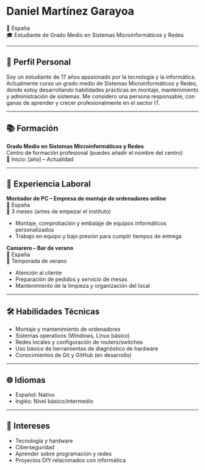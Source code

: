 # Daniel Martínez Garayoa

📍 España  
🎓 Estudiante de Grado Medio en Sistemas Microinformáticos y Redes  

---

## 🎯 Perfil Personal

Soy un estudiante de 17 años apasionado por la tecnología y la informática. Actualmente curso un grado medio de Sistemas Microinformáticos y Redes, donde estoy desarrollando habilidades prácticas en montaje, mantenimiento y administración de sistemas. Me considero una persona responsable, con ganas de aprender y crecer profesionalmente en el sector IT.

---

## 📚 Formación

**Grado Medio en Sistemas Microinformáticos y Redes**  
Centro de formación profesional (puedes añadir el nombre del centro)  
📆 Inicio: [año] – Actualidad

---

## 💼 Experiencia Laboral

**Montador de PC – Empresa de montaje de ordenadores online**  
📍 España  
📆 3 meses (antes de empezar el instituto)  
- Montaje, comprobación y embalaje de equipos informáticos personalizados  
- Trabajo en equipo y bajo presión para cumplir tiempos de entrega  

**Camarero – Bar de verano**  
📍 España  
📆 Temporada de verano  
- Atención al cliente  
- Preparación de pedidos y servicio de mesas  
- Mantenimiento de la limpieza y organización del local  

---

## 🛠️ Habilidades Técnicas

- Montaje y mantenimiento de ordenadores  
- Sistemas operativos (Windows, Linux básico)  
- Redes locales y configuración de routers/switches  
- Uso básico de herramientas de diagnóstico de hardware  
- Conocimientos de Git y GitHub (en desarrollo)  

---

## 🌐 Idiomas

- Español: Nativo  
- Inglés: Nivel básico/intermedio  

---

## 🚀 Intereses

- Tecnología y hardware  
- Ciberseguridad  
- Aprender sobre programación y redes  
- Proyectos DIY relacionados con informática
